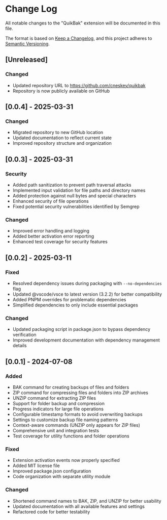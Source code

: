 # Change Log

All notable changes to the "QuikBak" extension will be documented in this file.

The format is based on [Keep a Changelog](https://keepachangelog.com/en/1.0.0/),
and this project adheres to [Semantic Versioning](https://semver.org/spec/v2.0.0.html).

## [Unreleased]
### Changed
- Updated repository URL to https://github.com/cneskey/quikbak
- Repository is now publicly available on GitHub

## [0.0.4] - 2025-03-31

### Changed
- Migrated repository to new GitHub location
- Updated documentation to reflect current state
- Improved repository structure and organization

## [0.0.3] - 2025-03-31

### Security
- Added path sanitization to prevent path traversal attacks
- Implemented input validation for file paths and directory names
- Added protection against null bytes and special characters
- Enhanced security of file operations
- Fixed potential security vulnerabilities identified by Semgrep

### Changed
- Improved error handling and logging
- Added better activation error reporting
- Enhanced test coverage for security features

## [0.0.2] - 2025-03-11

### Fixed
- Resolved dependency issues during packaging with `--no-dependencies` flag
- Updated @vscode/vsce to latest version (3.2.2) for better compatibility
- Added PNPM overrides for problematic dependencies
- Simplified dependencies to only include essential packages

### Changed
- Updated packaging script in package.json to bypass dependency verification
- Improved development documentation with dependency management details

## [0.0.1] - 2024-07-08

### Added
- BAK command for creating backups of files and folders
- ZIP command for compressing files and folders into ZIP archives
- UNZIP command for extracting ZIP files
- Support for folder backup and compression
- Progress indicators for large file operations
- Configurable timestamp formats to avoid overwriting backups
- Settings to customize backup file naming patterns
- Context-aware commands (UNZIP only appears for ZIP files)
- Comprehensive unit and integration tests
- Test coverage for utility functions and folder operations

### Fixed
- Extension activation events now properly specified
- Added MIT license file
- Improved package.json configuration
- Code organization with separate utility module

### Changed
- Shortened command names to BAK, ZIP, and UNZIP for better usability
- Updated documentation with all available features and settings
- Refactored code for better testability
